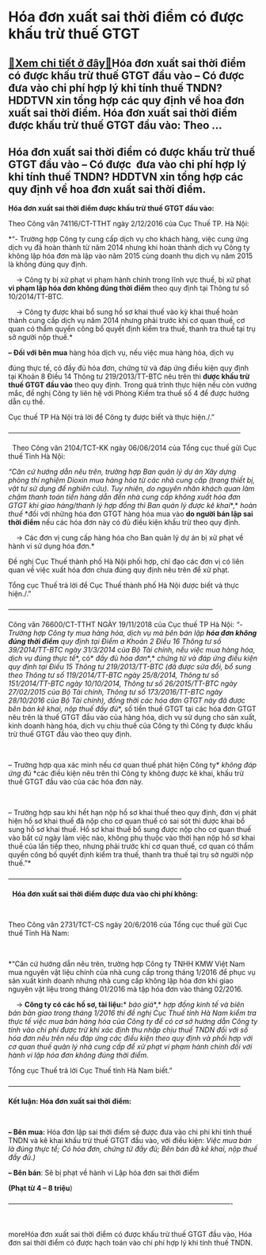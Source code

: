 Hóa đơn xuất sai thời điểm có được khấu trừ thuế GTGT
=====================================================

[:gift:Xem chi tiết ở đây:gift:](https://hddtvn.com/hoa-don-xuat-sai-thoi-diem-co-duoc-khau-tru-thue-gtgt/)Hóa đơn xuất sai thời điểm có được khấu trừ thuế GTGT đầu vào – Có được  đưa vào chi phí hợp lý khi tính thuế TNDN? HDDTVN xin tổng hợp các quy định về hoa đơn xuất sai thời điểm. Hóa đơn xuất sai thời điểm được khấu trừ thuế GTGT đầu vào: Theo …
------------------------------------------------------------------------------------------------------------------------------------------------------------------------------------------------------------------------------------------------------



Hóa đơn xuất sai thời điểm có được khấu trừ thuế GTGT đầu vào – Có được  đưa vào chi phí hợp lý khi tính thuế TNDN? HDDTVN xin tổng hợp các quy định về hoa đơn xuất sai thời điểm.
-------------------------------------------------------------------------------------------------------------------------------------------------------------------------------------


**Hóa đơn xuất sai thời điểm được khấu trừ thuế GTGT đầu vào:**


Theo Công văn 74116/CT-TTHT ngày 2/12/2016 của Cục Thuế TP. Hà Nội:


*“- Trường hợp Công ty cung cấp dịch vụ cho khách hàng, việc cung ứng dịch vụ đã hoàn thành từ năm 2014 nhưng khi hoàn thành dịch vụ Công ty không lập hóa đơn mà lập vào năm 2015 cùng doanh thu dịch vụ năm 2015 là không đúng quy định.  

    -> Công ty bị xử phạt vi phạm hành chính trong lĩnh vực thuế, bị xử phạt **vi phạm lập hóa đơn không đúng thời điểm** theo quy định tại Thông tư số 10/2014/TT-BTC.  

    -> Công ty được khai bổ sung hồ sơ khai thuế vào kỳ khai thuế hoàn thành cung cấp dịch vụ năm 2014 nhưng phải trước khi cơ quan thuế, cơ quan có thẩm quyền công bố quyết định kiểm tra thuế, thanh tra thuế tại trụ sở người nộp thuế.*


**– Đối với bên mua** hàng hóa dịch vụ, nếu việc mua hàng hóa, dịch vụ 

đúng thực tế, có đầy đủ hóa đơn, chứng từ và đáp ứng điều kiện quy định tại Khoản 8 Điều 14 Thông tư 219/2013/TT-BTC nêu trên thì **được khấu trừ thuế GTGT đầu vào** theo quy định.
Trong quá trình thực hiện nếu còn vướng mắc, đề nghị Công ty liên hệ với Phòng Kiểm tra thuế số 4 để được hướng dẫn cụ thể.  

Cục thuế TP Hà Nội trả lời để Công ty được biết và thực hiện./.”



 —————————————————————————————————–  

  
Theo Công văn 2104/TCT-KK ngày 06/06/2014 của Tổng cục thuế gửi Cục thuế Tỉnh Hà Nội:


*“Căn cứ hướng dẫn nêu trên, trường hợp Ban quản lý dự án Xây dựng phòng thí nghiệm Dioxin mua hàng hóa từ các nhà cung cấp (trang thiết bị, vật tư sử dụng để nghiên cứu). Tuy nhiên, do nguyên nhân khách quan làm chậm thanh toán tiền hàng dẫn đến nhà cung cấp không xuất hóa đơn GTGT khi giao hàng/thanh lý hợp đồng thì Ban quản lý* *được kê khai**,* *hoàn thuế* *đối với những hóa đơn GTGT hàng hóa mua vào **do người bán lập sai thời điểm** nếu các hóa đơn này có đủ điều kiện khấu trừ theo quy định.  

    -> Các đơn vị cung cấp hàng hóa cho Ban quản lý dự án bị xử phạt về hành vi sử dụng hóa đơn.*


Đề nghị Cục Thuế thành phố Hà Nội phối hợp, chỉ đạo các đơn vị có liên quan về việc xuất hóa đơn chưa đúng quy định nêu trên để xử phạt.  

Tổng cục Thuế trả lời để Cục Thuế thành phố Hà Nội được biết và thực hiện./.”



 —————————————————————————————–

  

Công văn 76600/CT-TTHT NGÀY 19/11/2018 của Cục thuế TP Hà Nội:
*“- Trường hợp Công ty mua hàng hóa, dịch vụ mà bên bán lập **hóa đơn không đúng thời điểm** quy định tại Điểm a Khoản 2 Điều 16 Thông tư số 39/2014/TT-BTC ngày 31/3/2014 của Bộ Tài chính, nếu việc mua hàng hóa, dịch vụ* *đúng thực tế**, có* *đầy đủ hóa đơn**,* *chứng từ* *và đáp ứng điều kiện quy định tại Điều 15 Thông tư 219/2013/TT-BTC (đã được sửa đổi, bổ sung theo Thông tư số 119/2014/TT-BTC ngày 25/8/2014, Thông tư số 151/2014/TT-BTC ngày 10/10/2014, Thông tư số 26/2015/TT-BTC ngày 27/02/2015 của Bộ Tài chính, Thông tư số 173/2016/TT-BTC ngày 28/10/2016 của Bộ Tài chính), đồng thời các hóa đơn GTGT này* *đã được bên bán kê khai, nộp thuế đầy đủ**, số tiền thuế GTGT tại các hóa đơn GTGT nêu trên là thuế GTGT đầu vào của hàng hóa, dịch vụ sử dụng cho sản xuất, kinh doanh hàng hóa, dịch vụ chịu thuế của Công ty thì Công ty được khấu trừ thuế GTGT đầu vào theo quy định.  

    

 – Trường hợp qua xác minh nếu cơ quan thuế phát hiện Công ty* *không đáp ứng đủ* *các điều kiện nêu trên thì Công ty không được kê khai, khấu trừ thuế GTGT đầu vào của các hóa đơn này.  

    

 – Trường hợp sau khi hết hạn nộp hồ sơ khai thuế theo quy định, đơn vị phát hiện hồ sơ khai thuế đã nộp cho cơ quan thuế có sai sót thì được khai bổ sung hồ sơ khai thuế. Hồ sơ khai thuế bổ sung được nộp cho cơ quan thuế vào bất cứ ngày làm việc nào, không phụ thuộc vào thời hạn nộp hồ sơ khai thuế của lần tiếp theo, nhưng phải trước khi cơ quan thuế, cơ quan có thẩm quyền công bố quyết định kiểm tra thuế, thanh tra thuế tại trụ sở người nộp thuế.”*





  

—————————————————————————  

  
**Hóa đơn xuất sai thời điểm được đưa vào chi phí không:**  

   

Theo Công văn 2731/TCT-CS ngày 20/6/2016 của Tổng cục thuế gửi Cục thuế Tỉnh Hà Nam:  

   

*“Căn cứ hướng dẫn nêu trên, trường hợp Công ty TNHH KMW Việt Nam mua nguyên vật liệu chính của nhà cung cấp trong tháng 1/2016 để phục vụ sản xuất kinh doanh nhưng nhà cung cấp không lập hóa đơn khi giao nguyên vật liệu trong tháng 01/2016 mà tập hóa đơn vào tháng 02/2016.  

    -> **Công ty có các hồ sơ, tài liệu:*** *báo giá**,* *hợp đồng kinh tế* *và* *biên bản bàn giao trong tháng 1/2016* *thì* *đề nghị* *Cục Thuế tỉnh Hà Nam kiểm tra thực tế việc mua bán hàng hóa của Công ty để có cơ sở hướng dẫn Công ty tính vào chi phí được trừ khi xác định thu nhập chịu thuế TNDN đối với số hóa đơn nêu trên nếu đáp ứng các điều kiện theo quy định và phối hợp với cơ quan thuế quản lý nhà cung cấp để xử phạt vi phạm hành chính đối với hành vi lập hóa đơn không đúng thời điểm.*


Tổng cục Thuế trả lời Cục Thuế tỉnh Hà Nam biết.”



  

 —————————————————————————————————–

**Kết luận: Hóa đơn xuất sai thời điểm:**  

   

**– Bên mua:** Hóa đơn lập sai thời điểm sẽ được đưa vào chi phí khi tính thuế TNDN và kê khai khấu trừ thuế GTGT đầu vào, với điều kiện: *Việc mua bán là đúng thực tế; Có hóa đơn, chứng từ đầy đủ; Bên bán đã kê khai, nộp thuế đầy đủ.)*


**– Bên bán**: Sẽ bị phạt về hành vi Lập hóa đơn sai thời điểm 

**(Phạt từ 4 – 8 triệu**)



  

 ————————————————————————————————-  

   


moreHóa đơn xuất sai thời điểm có được khấu trừ thuế GTGT đầu vào, Hóa đơn sai thời điểm có được hạch toán vào chi phí hợp lý khi tính thuế TNDN.


